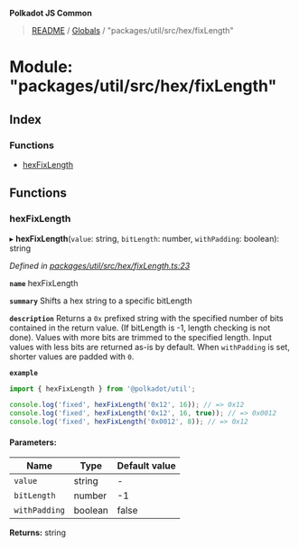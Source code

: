 **Polkadot JS Common**

> [README](../README.md) / [Globals](../globals.md) / "packages/util/src/hex/fixLength"

# Module: "packages/util/src/hex/fixLength"

## Index

### Functions

* [hexFixLength](_packages_util_src_hex_fixlength_.md#hexfixlength)

## Functions

### hexFixLength

▸ **hexFixLength**(`value`: string, `bitLength`: number, `withPadding`: boolean): string

*Defined in [packages/util/src/hex/fixLength.ts:23](https://github.com/polkadot-js/common/blob/ce964d2f/packages/util/src/hex/fixLength.ts#L23)*

**`name`** hexFixLength

**`summary`** Shifts a hex string to a specific bitLength

**`description`** 
Returns a `0x` prefixed string with the specified number of bits contained in the return value. (If bitLength is -1, length checking is not done). Values with more bits are trimmed to the specified length. Input values with less bits are returned as-is by default. When `withPadding` is set, shorter values are padded with `0`.

**`example`** 
<BR>

```javascript
import { hexFixLength } from '@polkadot/util';

console.log('fixed', hexFixLength('0x12', 16)); // => 0x12
console.log('fixed', hexFixLength('0x12', 16, true)); // => 0x0012
console.log('fixed', hexFixLength('0x0012', 8)); // => 0x12
```

#### Parameters:

Name | Type | Default value |
------ | ------ | ------ |
`value` | string | - |
`bitLength` | number | -1 |
`withPadding` | boolean | false |

**Returns:** string
